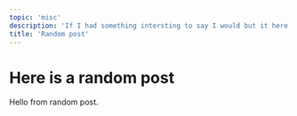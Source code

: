 ```yaml
---
topic: 'misc'
description: 'If I had something intersting to say I would but it here'
title: 'Random post'
---
```

# Here is a random post

Hello from random post.